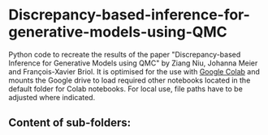 # Discrepancy-based-inference-for-generative-models-using-QMC
Python code to recreate the results of the paper "Discrepancy-based Inference for Generative Models using QMC" by Ziang Niu, Johanna Meier and François-Xavier Briol. It is optimised for the use with [Google Colab](https://colab.research.google.com/) and mounts the Google drive to load required other notebooks located in the default folder for Colab notebooks. For local use, file paths have to be adjusted where indicated.

## Content of sub-folders:
